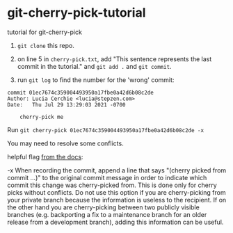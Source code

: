 # git-cherry-pick-tutorial
tutorial for git-cherry-pick

1. `git clone` this repo. 

2. on line 5 in `cherry-pick.txt`, add "This sentence represents the last commit in the tutorial." and `git add .` and `git commit`. 

3. run `git log` to find the number for the 'wrong' commit:

```
commit 01ec7674c359004493950a17fbe0a42d6b08c2de
Author: Lucia Cerchie <lucia@stepzen.com>
Date:   Thu Jul 29 13:29:03 2021 -0700

    cherry-pick me
```


Run `git cherry-pick 01ec7674c359004493950a17fbe0a42d6b08c2de -x` 

You may need to resolve some conflicts.


helpful flag [from the docs](https://git-scm.com/docs/git-cherry-pick):

-x
When recording the commit, append a line that says "(cherry picked from commit …​)" to the original commit message in order to indicate which commit this change was cherry-picked from. 
This is done only for cherry picks without conflicts. Do not use this option if you are cherry-picking from your private branch because the information is useless to the recipient. 
If on the other hand you are cherry-picking between two publicly visible branches (e.g. backporting a fix to a maintenance branch for an older release from a development branch), adding this information can be useful.
